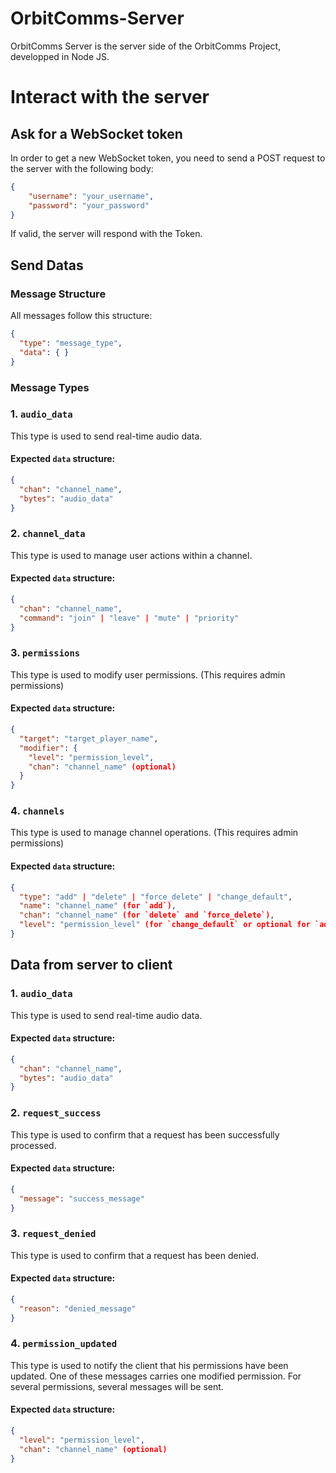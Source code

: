 # OrbitComms-Server

OrbitComms Server is the server side of the OrbitComms Project, developped in Node JS.

# Interact with the server

## Ask for a WebSocket token

In order to get a new WebSocket token, you need to send a POST request to the server with the following body:

```json
{
    "username": "your_username",
    "password": "your_password"
}
```

If valid, the server will respond with the Token.

## Send Datas

### Message Structure
All messages follow this structure:
```json
{
  "type": "message_type",
  "data": { }
}
```

### Message Types
### 1. `audio_data`
This type is used to send real-time audio data.

#### **Expected `data` structure:**
```json
{
  "chan": "channel_name",
  "bytes": "audio_data"
}
```

### 2. `channel_data`
This type is used to manage user actions within a channel.

#### **Expected `data` structure:**
```json
{
  "chan": "channel_name",
  "command": "join" | "leave" | "mute" | "priority"
}
```

### 3. `permissions`
This type is used to modify user permissions. (This requires admin permissions)

#### **Expected `data` structure:**
```json
{
  "target": "target_player_name",
  "modifier": {
    "level": "permission_level",
    "chan": "channel_name" (optional)
  }
}
```

### 4. `channels`
This type is used to manage channel operations. (This requires admin permissions)

#### **Expected `data` structure:**
```json
{
  "type": "add" | "delete" | "force_delete" | "change_default",
  "name": "channel_name" (for `add`),
  "chan": "channel_name" (for `delete` and `force_delete`),
  "level": "permission_level" (for `change_default` or optional for `add`)
}
```

## Data from server to client

### 1. `audio_data`
This type is used to send real-time audio data.

#### **Expected `data` structure:**
```json
{
  "chan": "channel_name",
  "bytes": "audio_data"
}
```

### 2. `request_success`
This type is used to confirm that a request has been successfully processed.

#### **Expected `data` structure:**
```json
{
  "message": "success_message"
}
```

### 3. `request_denied`
This type is used to confirm that a request has been denied.

#### **Expected `data` structure:**
```json
{
  "reason": "denied_message"
}
```

### 4. `permission_updated`
This type is used to notify the client that his permissions have been updated. 
One of these messages carries one modified permission. 
For several permissions, several messages will be sent.

#### **Expected `data` structure:**
```json
{
  "level": "permission_level",
  "chan": "channel_name" (optional)
}
```